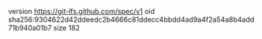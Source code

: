 version https://git-lfs.github.com/spec/v1
oid sha256:9304622d42ddeedc2b4666c81ddecc4bbdd4ad9a4f2a54a8b4add71b940a01b7
size 182

